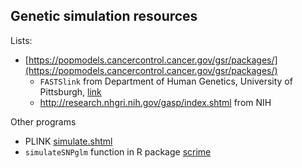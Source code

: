 ## Genetic simulation resources

Lists:

* [https://popmodels.cancercontrol.cancer.gov/gsr/packages/](https://popmodels.cancercontrol.cancer.gov/gsr/packages/)
  * `FASTSlink` from Department of Human Genetics, University of Pittsburgh, [link](https://watson.hgen.pitt.edu/register/soft_doc.html)
  * http://research.nhgri.nih.gov/gasp/index.shtml from NIH

Other programs

* PLINK [simulate.shtml](http://pngu.mgh.harvard.edu/~purcell/plink/simulate.shtml)
* `simulateSNPglm` function in R package [scrime](http://artax.karlin.mff.cuni.cz/r-help/library/scrime/html/simulateSNPglm.html)
